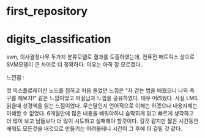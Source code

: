 # first_repository
# digits_classification
 

svm, 의사결정나무 두가지 분류모델로 결과를 도출하였는데,
컨퓨전 매트릭스 상으로 SVM모델이 큰 차이로 더 정확하다. 이유는 아직 잘 모르겠다..














느낀점 :

첫 익스플로레이션 노드를 접하고 처음 들었던 느낌은 "자 걷는 법을 배웠으니 나와 축구를 해보자!" 같은 느낌이었고 퍼실님과 느낌을 공유하였다.
매우 어려웠다. 사실 LMS읽을때 성경책을 읽는 느낌이었다. 무슨말인지 언어적으로 이해는 하겠으나 내용자체는 이해할 수 없었다.
6개월만에 많은 내용을 배워야하니 숨막히게 읽고 빠르게 생각하고 더 많이 보고 남들보다 더 많이 시도하고 실패해야 할것이다.
길것 같지만 짧은 시간동안 배워도 모든것을 내것으로 만들기는 어려울테니 시간이 그 후에 더 걸릴 것 같다.
